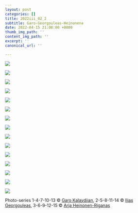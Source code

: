 ```yaml
---
layout: post
categories: []
title: 2022iii_02_2
subtitle: Garo-Georgouleas-Heinonena
date: 2022-04-15 21:00:00 +0000
thumb_img_path: ''
content_img_path: ''
excerpt: ''
canonical_url: ''

---
```

![](/images/01_garo_2022iii_02_2.jpg)

![](/images/02_georgouleas_2022iii_02_2.jpg)

![](/images/03_heinonena_2022iii_02_2.jpg)

![](/images/04_garo_2022iii_02_2.jpg)

![](/images/05_georgouleas_2022iii_02_2.jpg)

![](/images/06_heinonena_2022iii_02_2.jpg)

![](/images/07_garo_2022iii_02_2.jpg)

![](/images/08_georgouleas_2022iii_02_2.jpg)

![](/images/09_heinonena_2022iii_02_2.jpg)

![](/images/10_garo_2022iii_02_2.jpg)

![](/images/11_georgouleas_2022iii_02_2.jpg)

![](/images/12_heinonena_2022iii_02_2.jpg)

![](/images/13_garo_2022iii_02_2.jpg)

![](/images/14_georgouleas_2022iii_02_2.jpg)

![](/images/15_heinonena_2022iii_02_2_2.jpg)

Photo-series  1-4-7-10-13 © <a href="https://www.facebook.com/gargaro65" target="blank"> Garo Kalaydjian</a>, 2-5-8-11-14 © <a href="https://www.facebook.com/ilias.georgouleas" target="blank"> Ilias Georgouleas</a>, 3-6-9-12-15 © <a href="https://www.facebook.com/arja.heinonenriganas" target="blank"> Arja Heinonen-Riganas</a>